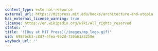```yaml
---
content_type: external-resource
external_url: https://mitpress.mit.edu/books/architecture-and-utopia
has_external_license_warning: true
license: https://en.wikipedia.org/wiki/All_rights_reserved
status: ''
title: '![Buy at MIT Press](/images/mp_logo.gif)'
uid: 6987bcb2-c8d7-4fea-962d-730a61a3250e
wayback_url: ''
---
```

